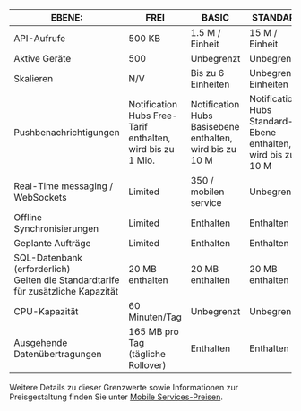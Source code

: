 
| EBENE: | FREI | BASIC | STANDARD |
| --- | --- | --- | --- |
| API-Aufrufe |500 KB |1.5 M / Einheit |15 M / Einheit |
| Aktive Geräte |500 |Unbegrenzt |Unbegrenzt |
| Skalieren |N/V |Bis zu 6 Einheiten |Unbegrenzte Einheiten |
| Pushbenachrichtigungen |Notification Hubs Free-Tarif enthalten, wird bis zu 1 Mio. |Notification Hubs Basisebene enthalten, wird bis zu 10 M |Notification Hubs Standard-Ebene enthalten, wird bis zu 10 M |
| Real-Time messaging /<br/>WebSockets |Limited |350 / mobilen service |Unbegrenzt |
| Offline Synchronisierungen |Limited |Enthalten |Enthalten |
| Geplante Aufträge |Limited |Enthalten |Enthalten |
| SQL-Datenbank (erforderlich) <br/>Gelten die Standardtarife für zusätzliche Kapazität |20 MB enthalten |20 MB enthalten |20 MB enthalten |
| CPU-Kapazität |60 Minuten/Tag |Unbegrenzt |Unbegrenzt |
| Ausgehende Datenübertragungen |165 MB pro Tag (tägliche Rollover) |Enthalten |Enthalten |

Weitere Details zu dieser Grenzwerte sowie Informationen zur Preisgestaltung finden Sie unter [Mobile Services-Preisen](https://azure.microsoft.com/pricing/details/mobile-services/). 

